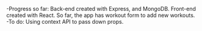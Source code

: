 -Progress so far: Back-end created with Express, and MongoDB. Front-end created with React. So far, the app has workout form to add new workouts.
-To do: Using context API to pass down props.
